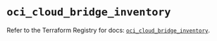 # `oci_cloud_bridge_inventory`

Refer to the Terraform Registry for docs: [`oci_cloud_bridge_inventory`](https://registry.terraform.io/providers/oracle/oci/6.18.0/docs/resources/cloud_bridge_inventory).
